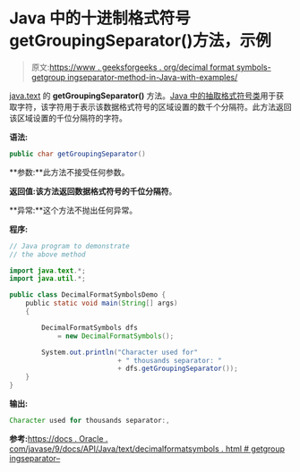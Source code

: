 # Java 中的十进制格式符号 getGroupingSeparator()方法，示例

> 原文:[https://www . geeksforgeeks . org/decimal format symbols-getgroup ingseparator-method-in-Java-with-examples/](https://www.geeksforgeeks.org/decimalformatsymbols-getgroupingseparator-method-in-java-with-examples/)

[java.text](https://www.geeksforgeeks.org/tag/java-text-package/) 的 **getGroupingSeparator()** 方法。[Java 中的抽取格式符号类](https://www.geeksforgeeks.org/tag/java-decimalformatsymbols/)用于获取字符，该字符用于表示该数据格式符号的区域设置的数千个分隔符。此方法返回该区域设置的千位分隔符的字符。

**语法:**

```java
public char getGroupingSeparator()

```

**参数:**此方法不接受任何参数。

**返回值:**该方法返回数据格式符号的**千位分隔符**。

**异常:**这个方法不抛出任何异常。

**程序:**

```java
// Java program to demonstrate
// the above method

import java.text.*;
import java.util.*;

public class DecimalFormatSymbolsDemo {
    public static void main(String[] args)
    {

        DecimalFormatSymbols dfs
            = new DecimalFormatSymbols();

        System.out.println("Character used for"
                           + " thousands separator: "
                           + dfs.getGroupingSeparator());
    }
}
```

**输出:**

```java
Character used for thousands separator:,

```

**参考:**[https://docs . Oracle . com/javase/9/docs/API/Java/text/decimalformatsymbols . html # getgroup ingseparator–](https://docs.oracle.com/javase/9/docs/api/java/text/DecimalFormatSymbols.html#getGroupingSeparator--)